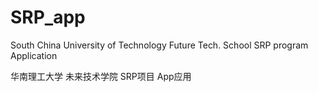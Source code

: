 # SRP_app
South China University of Technology
Future Tech. School
SRP program
Application

华南理工大学
未来技术学院
SRP项目
App应用
